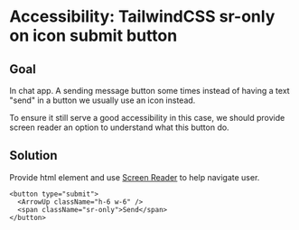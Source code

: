 # Accessibility: TailwindCSS sr-only on icon submit button

## Goal

In chat app. A sending message button some times instead of having a text "send" in a button we usually use an icon instead.

To ensure it still serve a good accessibility in this case, we should provide screen reader an option to understand what this button do.

## Solution

Provide html element and use [Screen Reader](https://tailwindcss.com/docs/screen-readers) to help navigate user.

```tsx
<button type="submit">
  <ArrowUp className="h-6 w-6" />
  <span className="sr-only">Send</span>
</button>
```
